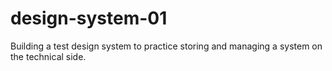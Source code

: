 # design-system-01
Building a test design system to practice storing and managing a system on the technical side. 
